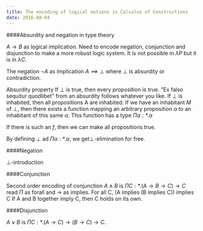 ```yaml
---
title: The encoding of logical notions in Calculus of Constructions
date: 2016-08-04
---
```


####Absurdity and negation in type theory

$A \to B$ as logical implication. Need to encode negation, conjunction and
disjunction to make a more robust logic system. It is not possible in $\lambda P$
but it is in $\lambda C$.

The negation $\neg A$ as implication $A \implies \bot$ where $\bot$ is absurdity
or contradiction.

Absurdity property
If $\bot$ is true, then every proposition is true.
"Ex falso sequitur quodlibet" from an absurdity follows whatever you like.
If $\bot$ is inhabited, then all propositions A are inhabited.
If we have an inhabitant $M$ of $\bot$, then there exists a function mapping an
arbitrary proposition $\alpha$ to an inhabitant of this same $\alpha$.
This function has a type $\Pi \alpha : \ast . \alpha$

If there is such an $f$, then we can make all propositions true.

By defining $\bot$ ad $\Pi \alpha : \ast . \alpha$, we get$\bot$-elimination
for free.

####Negation

$\bot$-introduction

####Conjunction

Second order encoding of conjunction
$A \wedge B$ is $\Pi C : \ast . (A \to B \to C) \to C$
read $\Pi$ as forall and $\to$ as implies.
For all C, (A implies (B implies C)) implies C
If A and B together imply C, then C holds on its own.

####Disjunction

$A \vee B$ is $\Pi C : \ast . (A \to C) \to (B \to C) \to C$.
